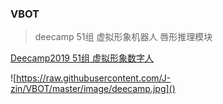 ### VBOT

> deecamp 51组 虚拟形象机器人 唇形推理模块

[Deecamp2019 51组 虚拟形象数字人](<https://www.bilibili.com/video/av64342295>)

![https://raw.githubusercontent.com/J-zin/VBOT/master/image/deecamp.jpg]()

